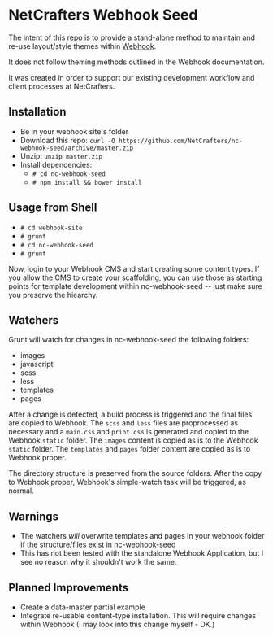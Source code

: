 # NetCrafters Webhook Seed

The intent of this repo is to provide a stand-alone method to maintain and re-use layout/style themes within [Webhook](http://webhook.com).

It does not follow theming methods outlined in the Webhook documentation.

It was created in order to support our existing development workflow and client processes at NetCrafters.

## Installation

* Be in your webhook site's folder
* Download this repo: ```curl -O https://github.com/NetCrafters/nc-webhook-seed/archive/master.zip```
* Unzip: ```unzip master.zip```
* Install dependencies:
  * ```# cd nc-webhook-seed```
  * ```# npm install && bower install```

## Usage from Shell

* ```# cd webhook-site```
* ```# grunt```
* ```# cd nc-webhook-seed```
* ```# grunt```

Now, login to your Webhook CMS and start creating some content types. If you allow the CMS to create your scaffolding, you can use those as starting points for template development within nc-webhook-seed -- just make sure you preserve the hiearchy.

## Watchers

Grunt will watch for changes in nc-webhook-seed the following folders:

* images
* javascript 
* scss 
* less
* templates
* pages

After a change is detected, a build process is triggered and the final files are copied to Webhook. The ```scss``` and ```less``` files are proprocessed as necessary and a ```main.css``` and ``print.css`` is generated and copied to the Webhook ```static``` folder. The ```images``` content is copied as is to the Webhook ```static``` folder. The ```templates``` and ```pages``` folder content are copied as is to Webhook proper.

The directory structure is preserved from the source folders. After the copy to Webhook proper, Webhook's simple-watch task will be triggered, as normal.

## Warnings

* The watchers *will* overwrite templates and pages in your webhook folder if the structure/files exist in nc-webhook-seed
* This has not been tested with the standalone Webhook Application, but I see no reason why it shouldn't work the same.

## Planned Improvements

* Create a data-master partial example
* Integrate re-usable content-type installation. This will require changes within Webhook (I may look into this change myself - DK.)


